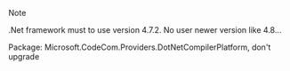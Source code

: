 Note 

.Net framework must to use version 4.7.2. No user newer version like 4.8...

Package: Microsoft.CodeCom.Providers.DotNetCompilerPlatform, don't upgrade

